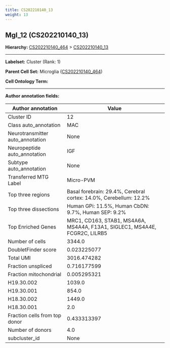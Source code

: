 ```yaml
---
title: CS202210140_13
weight: 13
---
```

## Mgl_12 (CS202210140_13)
<b>Hierarchy: </b>
[CS202210140_464](https://purl.brain-bican.org/taxonomy/CS202210140#CS202210140_464) >
[CS202210140_13](https://purl.brain-bican.org/taxonomy/CS202210140#CS202210140_13)

---


**Labelset:** Cluster (Rank: 1)

**Parent Cell Set:** Microglia ([CS202210140_464](https://purl.brain-bican.org/taxonomy/CS202210140#CS202210140_464))



**Cell Ontology Term:** 

[MARKER GENES.]: #


---

[TRANSFERRED ANNOTATIONS.]: #


[AUTHOR ANNOTATION FIELDS.]: #


**Author annotation fields:**

| Author annotation | Value |
|-------------------|-------|
|Cluster ID|12|
|Class auto_annotation|MAC|
|Neurotransmitter auto_annotation|None|
|Neuropeptide auto_annotation|IGF|
|Subtype auto_annotation|None|
|Transferred MTG Label|Micro-PVM|
|Top three regions|Basal forebrain: 29.4%, Cerebral cortex: 14.0%, Cerebellum: 12.2%|
|Top three dissections|Human GPi: 11.5%, Human CbDN: 9.7%, Human SEP: 9.2%|
|Top Enriched Genes|MRC1, CD163, STAB1, MS4A6A, MS4A4A, F13A1, SIGLEC1, MS4A4E, FCGR2C, LILRB5|
|Number of cells|3344.0|
|DoubletFinder score|0.023225077|
|Total UMI|3016.474282|
|Fraction unspliced|0.716177599|
|Fraction mitochondrial|0.005295321|
|H19.30.002|1039.0|
|H19.30.001|854.0|
|H18.30.002|1449.0|
|H18.30.001|2.0|
|Fraction cells from top donor|0.433313397|
|Number of donors|4.0|
|subcluster_id|None|
